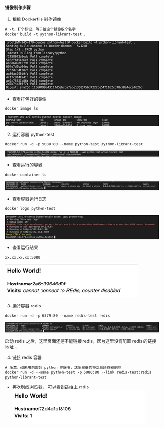 #### 镜像制作步骤

1) 根据 Dockerfile 制作镜像
```shell
# -t，打个标记，等于给这个镜像取个名字
docker build -t python-librant-test .
```
![img.png](img.png)

- 查看打包好的镜像
```shell
docker image ls
```
![img_2.png](img_2.png)

2) 运行容器 python-test
```shell
docker run -d -p 5080:80 --name python-test python-librant-test
```
![img_3.png](img_3.png)

- 查看运行的容器
```shell
docker container ls
```
![img_4.png](img_4.png)

- 查看容器运行日志
```shell
docker logs python-test
```
![img_5.png](img_5.png)

- 查看运行结果
```shell
xx.xx.xx.xx:5080
```
![img_6.png](img_6.png)

3) 运行容器 redis
```shell
docker run -d -p 6379:80 --name redis-test redis
```
![img_1.png](img_1.png)

启动 redis 之后，这里页面还是不能链接 redis，因为这里没有配置 redis 的链接地址；

4) 链接 redis 容器
```shell
# 注意，如果用前面的 python 容器名，这里需要先将之前的容器删除
docker run -d --name python-test -p 5080:80 --link redis-test:redis python-librant-test
```

- 再次刷线浏览器， 可以看到链接上 redis 
![img_7.png](img_7.png)

